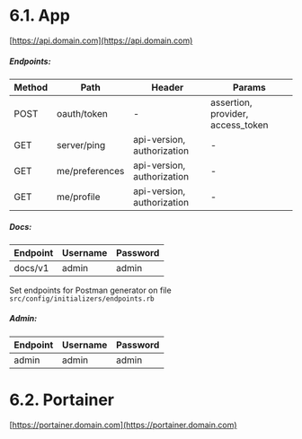 # 6.1. App

[https://api.domain.com](https://api.domain.com)

##### Endpoints:

Method | Path           | Header                     | Params
-------|----------------|----------------------------|----------------------------------
POST   | oauth/token    | -                          | assertion, provider, access_token
GET    | server/ping    | api-version, authorization | -
GET    | me/preferences | api-version, authorization | -
GET    | me/profile     | api-version, authorization | -

##### Docs:

Endpoint | Username | Password
---------|----------|---------
docs/v1  | admin    | admin

Set endpoints for Postman generator on file ```src/config/initializers/endpoints.rb```

##### Admin:

Endpoint | Username | Password
---------|----------|---------
admin    | admin    | admin

# 6.2. Portainer

[https://portainer.domain.com](https://portainer.domain.com)